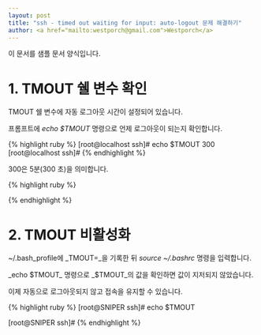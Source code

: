 ```yaml
---                               
layout: post
title: "ssh - timed out waiting for input: auto-logout 문제 해결하기" 
author: <a href="mailto:westporch@gmail.com">Westporch</a>
---
```


이 문서를 샘플 문서 양식입니다.

# 1. TMOUT 쉘 변수 확인

TMOUT 쉘 변수에 자동 로그아웃 시간이 설정되어 있습니다.

프롬프트에 _echo $TMOUT_ 명령으로 언제 로그아웃이 되는지 확인합니다.

{% highlight ruby %}
[root@localhost ssh]# echo $TMOUT
300
[root@localhost ssh]# 
{% endhighlight %}

300은 5분(300 초)을 의미합니다. 

{% highlight ruby %}

{% endhighlight %}

# 2. TMOUT 비활성화

~/.bash_profile에 _TMOUT=_을 기록한 뒤 _source ~/.bashrc_ 명령을 입력합니다.

_echo $TMOUT_ 명령으로 _$TMOUT_의 값을 확인하면 값이 지저되지 않았습니다.

이제 자동으로 로그아웃되지 않고 접속을 유지할 수 있습니다.

{% highlight ruby %}
[root@SNIPER ssh]# echo $TMOUT

[root@SNIPER ssh]# 
{% endhighlight %}
